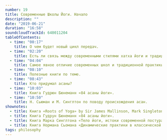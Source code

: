 ```yaml
---
number: 19
title: Современные Школы Йоги. Начало
description: ""
date: "2019-06-21"
duration: "16:58"
soundcloudTrackId: 640011204
tableOfContents:
  - time: "00:17"
    title: О чем будет новый цикл передач.
  - time: "02:20"
    title: Есть ли связь между современными стилями хатха йоги и традидией?
  - time: "04:04"
    title: Самое явное отличие современных школ и традиционной практики.
  - time: "08:10"
    title: Полезные книги по теме.
  - time: "08:43"
    title: Кто придумал асаны?
  - time: "10:03"
    title: Книга Гудрюн Бюнеманн «84 асаны йоги».
  - time: "10:50"
    title: Н. Сьюман и М. Синглтон по поводу происхождения асан.
shownotes:
  - title: Книга «Roots of Yoga» by Sir James Mallinson, Mark Singleton
  - title: Книга Гудрун Бюнеманн «84 асаны йоги».
  - title: Книга Марка Синглтона «Тело йоги, истоки современной постуральной практики».
  - title: Книга Нормана Сьомана «Динамические практики в классической йоге».
tags: philosophy
---
```

